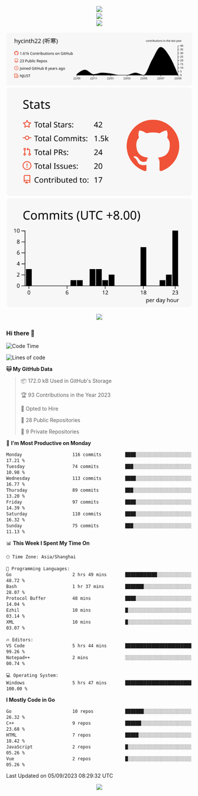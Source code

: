 <div align="center"> <img src="https://metrics.lecoq.io/hycinth22?template=classic&config.timezone=Asia%2FShanghai"> </div>

<div align="center"> <img src="https://github-readme-stats.vercel.app/api/top-langs/?username=hycinth22&hide_title=true&hide_border=true&layout=compact&langs_count=6&text_color=000&icon_color=fff&bg_color=0,52fa5a,4dfcff,c64dff&theme=graywhite" /> </div>

<div align="center"> <img src="https://github-profile-trophy.vercel.app/?username=hycinth22" /> </div>

<div align="center">
 
![](https://raw.githubusercontent.com/hycinth22/hycinth22/main/profile-summary-card-output/swift/0-profile-details.svg)
![](https://raw.githubusercontent.com/hycinth22/hycinth22/main/profile-summary-card-output/swift/3-stats.svg) ![](https://raw.githubusercontent.com/hycinth22/hycinth22/main/profile-summary-card-output/swift/4-productive-time.svg)

</div>

<div align="center"> <img src="https://github-readme-streak-stats.herokuapp.com/?user=hycinth22" /> </div>


### Hi there 👋

<!--
**pinelliar/pinelliar** is a ✨ _special_ ✨ repository because its `README.md` (this file) appears on your GitHub profile.

Here are some ideas to get you started:

- 🔭 I’m currently working on ...
- 🌱 I’m currently learning ...
- 👯 I’m looking to collaborate on ...
- 🤔 I’m looking for help with ...
- 💬 Ask me about ...
- 📫 How to reach me: ...
- 😄 Pronouns: ...
- ⚡ Fun fact: ...
-->

<!--START_SECTION:waka-->
![Code Time](http://img.shields.io/badge/Code%20Time-1%2C122%20hrs%2018%20mins-blue)

![Lines of code](https://img.shields.io/badge/From%20Hello%20World%20I%27ve%20Written-1.3%20million%20lines%20of%20code-blue)

**🐱 My GitHub Data** 

> 📦 172.0 kB Used in GitHub's Storage 
 > 
> 🏆 93 Contributions in the Year 2023
 > 
> 💼 Opted to Hire
 > 
> 📜 28 Public Repositories 
 > 
> 🔑 9 Private Repositories 
 > 
📅 **I'm Most Productive on Monday** 

```text
Monday                   116 commits         ████░░░░░░░░░░░░░░░░░░░░░   17.21 % 
Tuesday                  74 commits          ███░░░░░░░░░░░░░░░░░░░░░░   10.98 % 
Wednesday                113 commits         ████░░░░░░░░░░░░░░░░░░░░░   16.77 % 
Thursday                 89 commits          ███░░░░░░░░░░░░░░░░░░░░░░   13.20 % 
Friday                   97 commits          ████░░░░░░░░░░░░░░░░░░░░░   14.39 % 
Saturday                 110 commits         ████░░░░░░░░░░░░░░░░░░░░░   16.32 % 
Sunday                   75 commits          ███░░░░░░░░░░░░░░░░░░░░░░   11.13 % 
```


📊 **This Week I Spent My Time On** 

```text
🕑︎ Time Zone: Asia/Shanghai

💬 Programming Languages: 
Go                       2 hrs 49 mins       ████████████░░░░░░░░░░░░░   48.72 % 
Bash                     1 hr 37 mins        ███████░░░░░░░░░░░░░░░░░░   28.07 % 
Protocol Buffer          48 mins             ████░░░░░░░░░░░░░░░░░░░░░   14.04 % 
Ezhil                    10 mins             █░░░░░░░░░░░░░░░░░░░░░░░░   03.14 % 
XML                      10 mins             █░░░░░░░░░░░░░░░░░░░░░░░░   03.07 % 

🔥 Editors: 
VS Code                  5 hrs 44 mins       █████████████████████████   99.26 % 
Notepad++                2 mins              ░░░░░░░░░░░░░░░░░░░░░░░░░   00.74 % 

💻 Operating System: 
Windows                  5 hrs 47 mins       █████████████████████████   100.00 % 
```

**I Mostly Code in Go** 

```text
Go                       10 repos            ███████░░░░░░░░░░░░░░░░░░   26.32 % 
C++                      9 repos             ██████░░░░░░░░░░░░░░░░░░░   23.68 % 
HTML                     7 repos             █████░░░░░░░░░░░░░░░░░░░░   18.42 % 
JavaScript               2 repos             █░░░░░░░░░░░░░░░░░░░░░░░░   05.26 % 
Vue                      2 repos             █░░░░░░░░░░░░░░░░░░░░░░░░   05.26 % 
```




 Last Updated on 05/09/2023 08:29:32 UTC
<!--END_SECTION:waka-->


<div align="center">
 
![](https://github-readme-stats.vercel.app/api/wakatime?username=hycinth22&layout=compact&langs_count=10)

</div>
